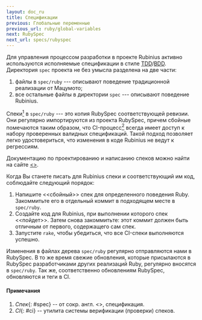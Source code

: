 ```yaml
---
layout: doc_ru
title: Спецификации
previous: Глобальные переменные
previous_url: ruby/global-variables
next: RubySpec
next_url: specs/rubyspec
---
```


Для управления процессом разработки в проекте Rubinius активно используются
исполняемые спецификации в стиле [TDD][1]/[BDD][2]. Директория `spec` проекта не
без умысла разделена на две части:

  1. файлы в `spec/ruby` --- описывают поведение традиционной реализации
     от Мацумото;
  2. все остальные файлы в директории `spec` --- описывают поведение Rubinius.

Спеки[<sup>1</sup>](#spec) в `spec/ruby` --- это копия RubySpec
соответствующей ревизии. Они регулярно импортируются из проекта RubySpec,
причем сбойные помечаются таким образом, что CI-процесс[<sup>2</sup>](#ci)  всегда
имеет доступ к набору проверенных валидных спецификаций. Такой подход
позволяет легко удостовериться, что изменения в коде Rubinius не ведут к
регрессиям.

Документацию по проектированию и написанию спеков можно найти на сайте
[<<RubySpec project>>][3].

Когда Вы станете писать для Rubinius спеки и соответствующий им код, соблюдайте следующий
порядок:

  1. Напишите <<сбойный>> спек для определенного поведения Ruby. Закоммитьте
     его в отдельный коммит в подходящем месте в `spec/ruby`.
  2. Создайте код для Rubinius, при выполнении которого спек <<пойдет>>. Затем
     снова закоммитьте: этот коммит должен быть отличным от первого,
     содержащего сам спек.
  3. Запустите `rake`, чтобы убедиться, что все CI-спеки выполняются успешно.

Изменения в файлах дерева `spec/ruby` регулярно отправляются нами в RubySpec.
В то же время свежие обновления, которые присылаются в RubySpec разработчиками
других реализаций Ruby, регулярно вносятся в `spec/ruby`. Так же,
соответственно обновлениям RubySpec, обновляются и теги в CI.


#### Примечания
1. _Спек_{: #spec} -- от сокр. англ. <<spec>>, спецификация.
2. _CI_{: #ci} -- утилита системы верификации (проверки) спеков.
 



[1]: http://ru.wikipedia.org/wiki/%D0%A0%D0%B0%D0%B7%D1%80%D0%B0%D0%B1%D0%BE%D1%82%D0%BA%D0%B0_%D1%87%D0%B5%D1%80%D0%B5%D0%B7_%D1%82%D0%B5%D1%81%D1%82%D0%B8%D1%80%D0%BE%D0%B2%D0%B0%D0%BD%D0%B8%D0%B5 "Разработка через тестирование"
[2]: http://en.wikipedia.org/wiki/Behavior_Driven_Development "Разработка через определение поведения"
[3]: http://rubyspec.org
